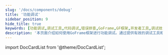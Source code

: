 ```yaml
---
slug: '/docs/components/debug'
title: '功能调试'
sidebar_position: 9
hide_title: true
keywords: [功能调试,调试工具,代码调试,错误排查,GoFrame,GF框架,开发者工具,调试技术,性能优化,问题解决]
description: '本页面介绍如何使用GoFrame框架进行功能调试。通过提供有效的调试工具和方法，帮助开发者快速识别和解决代码中的错误问题，提升开发效率和性能。'
---
```


import DocCardList from '@theme/DocCardList';

<DocCardList />
